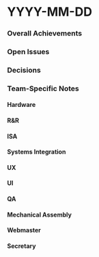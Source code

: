 # YYYY-MM-DD

### Overall Achievements

### Open Issues

### Decisions

### Team-Specific Notes

#### Hardware

#### R&R

#### ISA

#### Systems Integration

#### UX

#### UI

#### QA

#### Mechanical Assembly

#### Webmaster

#### Secretary
